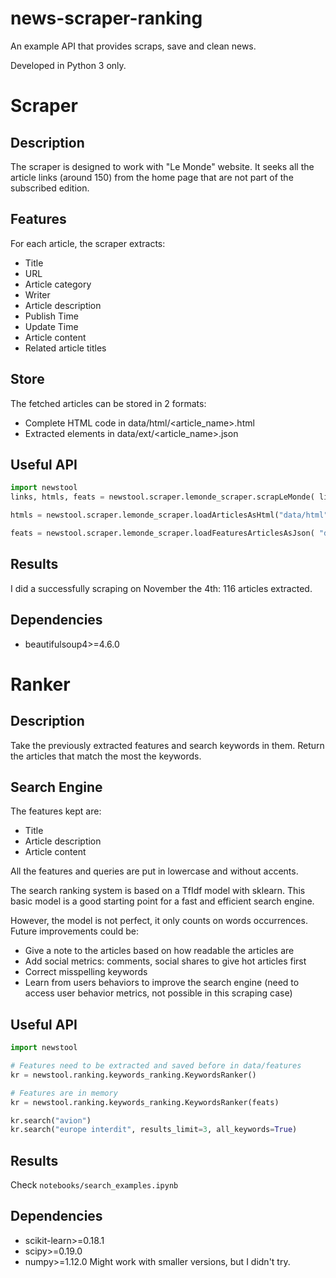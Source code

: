 # news-scraper-ranking
An example API that provides scraps, save and clean news.

Developed in Python 3 only.

# Scraper

## Description
The scraper is designed to work with "Le Monde" website. It seeks all the article links (around 150) from the home page that are not part of the subscribed edition.

## Features
For each article, the scraper extracts:
 - Title
 - URL
 - Article category
 - Writer
 - Article description
 - Publish Time
 - Update Time
 - Article content
 - Related article titles

## Store
The fetched articles can be stored in 2 formats:
 - Complete HTML code in data/html/<article_name>.html
 - Extracted elements in data/ext/<article_name>.json

## Useful API
```python
import newstool
links, htmls, feats = newstool.scraper.lemonde_scraper.scrapLeMonde( links_limit=-1, save_html=True, save_features_json=True)

htmls = newstool.scraper.lemonde_scraper.loadArticlesAsHtml("data/html")

feats = newstool.scraper.lemonde_scraper.loadFeaturesArticlesAsJson( "data/features" )
```

## Results
I did a successfully scraping on November the 4th: 116 articles extracted.

## Dependencies
 - beautifulsoup4>=4.6.0

# Ranker

## Description
Take the previously extracted features and search keywords in them.
Return the articles that match the most the keywords.

## Search Engine
The features kept are:
 - Title
 - Article description
 - Article content

All the features and queries are put in lowercase and without accents.

The search ranking system is based on a TfIdf model with sklearn. This basic model is a good starting point for a fast and efficient search engine. 

However, the model is not perfect, it only counts on words occurrences. 
Future improvements could be:
 - Give a note to the articles based on how readable the articles are
 - Add social metrics: comments, social shares to give hot articles first
 - Correct misspelling keywords
 - Learn from users behaviors to improve the search engine 
    (need to access user behavior metrics, not possible in this scraping case) 

## Useful API
```python
import newstool

# Features need to be extracted and saved before in data/features 
kr = newstool.ranking.keywords_ranking.KeywordsRanker()

# Features are in memory
kr = newstool.ranking.keywords_ranking.KeywordsRanker(feats)

kr.search("avion")
kr.search("europe interdit", results_limit=3, all_keywords=True)
```

## Results
Check `notebooks/search_examples.ipynb`

## Dependencies
 - scikit-learn>=0.18.1
 - scipy>=0.19.0
 - numpy>=1.12.0
Might work with smaller versions, but I didn't try.
